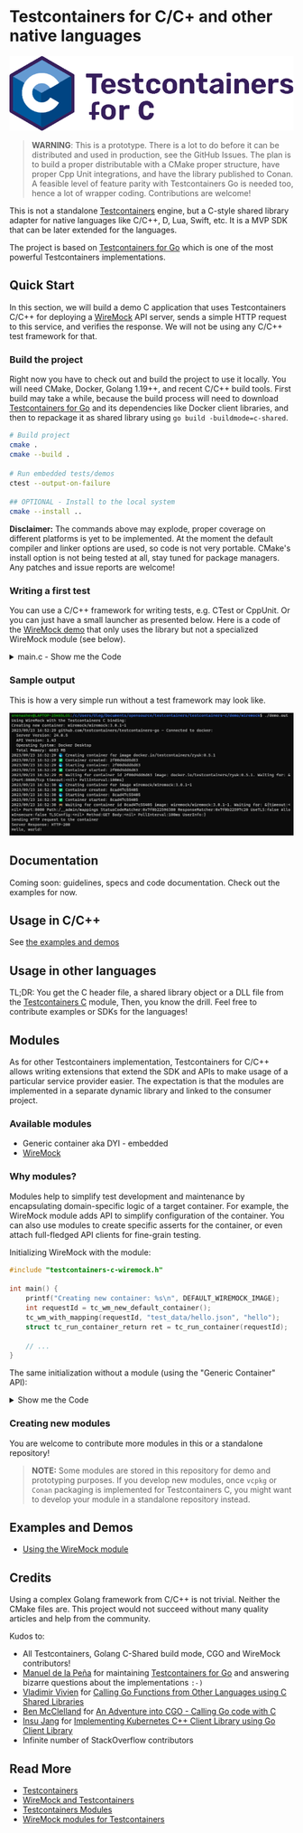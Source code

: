 # Testcontainers for C/C+ and other native languages

<p align="center">
    <!--<a href="https://wiremock.org" target="_blank">-->
        <img width="512px" src="docs/images/logo/logo_testcontainers_c_wide.png" alt="Testcontainers for C Logo"/>
    <!--</a>-->
</p>

> **WARNING**: This is a prototype.
> There is a lot to do before it can be distributed and used in production,
> see the GitHub Issues.
> The plan is to build a proper distributable with a CMake proper structure,
> have proper Cpp Unit integrations,
> and have the library published to Conan.
> A feasible level of feature parity with Testcontainers Go is needed too,
> hence a lot of wrapper coding.
> Contributions are welcome!

This is not a standalone [Testcontainers](https://testcontainers.org/) engine,
but a C-style shared library adapter for native languages like C/C++, D, Lua, Swift, etc.
It is a MVP SDK that can be later extended for the languages.

The project is based on [Testcontainers for Go](https://golang.testcontainers.org/)
which is one of the most powerful Testcontainers implementations.

## Quick Start

In this section, we will build a demo C application that uses Testcontainers C/C++
for deploying a [WireMock](https://wiremock.org/) API server,
sends a simple HTTP request to this service,
and verifies the response.
We will not be using any C/C++ test framework for that.

### Build the project

Right now you have to check out and build the project to use it locally.
You will need CMake, Docker, Golang 1.19++, and recent C/C++ build tools.
First build may take a while, because the build process will need to download
[Testcontainers for Go](https://github.com/testcontainers/testcontainers-go)
and its dependencies like Docker client libraries,
and then to repackage it as shared library using `go build -buildmode=c-shared`.

```bash
# Build project
cmake .
cmake --build .

# Run embedded tests/demos
ctest --output-on-failure

## OPTIONAL - Install to the local system
cmake --install ..
```

**Disclaimer:** The commands above may explode, proper coverage on different platforms is yet to be implemented.
At the moment the default compiler and linker options are used, so code is not very portable.
CMake's install option is not being tested at all, stay tuned for package managers.
Any patches and issue reports are welcome!

### Writing a first test

You can use a C/C++ framework for writing tests, e.g. CTest or CppUnit.
Or you can just have a small launcher as presented below.
Here is a code of the [WireMock demo](./demo/wiremock/) that only uses the library
but not a specialized WireMock module (see below).

<details>
<summary>
main.c - Show me the Code
</summary>

### main.c

```c
#include <stdio.h>
#include <string.h>
#include "testcontainers-c.h"

#define DEFAULT_IMAGE "wiremock/wiremock:3.0.1-1"
#define GOSTRING(X) (GoString) {X, strlen(X)}

int main() {
    printf("Using WireMock with the Testcontainers C binding:\n");

    printf("Creating new container: %s\n", DEFAULT_IMAGE);
    int requestId = tc_new_container_request(DEFAULT_IMAGE);
    tc_with_exposed_tcp_port(requestId, 8080);
    tc_with_wait_for_http(requestId, 8080, GOSTRING("/__admin/mappings"));
    tc_with_file(requestId, "test_data/hello.json", "/home/wiremock/mappings/hello.json");
    struct tc_run_container_return ret = tc_run_container(requestId);
    int containerId = ret.r0;
    if (!ret.r1) {
        printf("Failed to run the container: %s\n", ret.r2);
        return -1;
    }

    printf("Sending HTTP request to the container\n");
    struct tc_send_http_get_return response = tc_send_http_get(containerId, 8080, GOSTRING("/hello"));
    if (response.r0 == -1) {
        printf("Failed to send HTTP request: %s\n", response.r2);
        return -1;
    }
    if (response.r0 != 200) {
        printf("Received wrong response code: %d instead of %d\n%s\n%s\n", response.r0, 200, response.r1, response.r2);
        return -1;
    }
    printf("Server Response: HTTP-%d\n%s\n\n", response.r0, response.r1);
    return 0;
}
```

</details>

### Sample output

This is how a very simple run without a test framework may look like.

[![Sample Output](./demo/wiremock/sample_output.png)](./demo/wiremock/)

## Documentation

Coming soon: guidelines, specs and code documentation. Check out the examples for now.

## Usage in C/C++

See [the examples and demos](./demo/)

## Usage in other languages

TL;DR: You get the C header file, a shared library object or a DLL file from the
[Testcontainers C](./testcontainers-c/) module,
Then, you know the drill.
Feel free to contribute examples or SDKs for the languages!

## Modules

As for other Testcontainers implementation, Testcontainers for C/C++ allows writing
extensions that extend the SDK and APIs to make usage of a particular service provider
easier.
The expectation is that the modules are implemented in a separate dynamic library
and linked to the consumer project.

### Available modules

- Generic container aka DYI - embedded
- [WireMock](./modules/wiremock/)

### Why modules?

Modules help to simplify test development and maintenance by encapsulating
domain-specific logic of a target container.
For example, the WireMock module adds API to simplify configuration of the container.
You can also use modules to create specific asserts for the container,
or even attach full-fledged API clients for fine-grain testing.

Initializing WireMock with the module:

```c
#include "testcontainers-c-wiremock.h"

int main() {
    printf("Creating new container: %s\n", DEFAULT_WIREMOCK_IMAGE);
    int requestId = tc_wm_new_default_container();
    tc_wm_with_mapping(requestId, "test_data/hello.json", "hello");
    struct tc_run_container_return ret = tc_run_container(requestId);

    // ...
}
```

The same initialization without a module (using the "Generic Container" API):

<details>
<summary>
Show me the Code
</summary>

```c
#include "testcontainers-c.h"

#define DEFAULT_IMAGE "wiremock/wiremock:3.1.0-1"
#define GOSTRING(X) (GoString) {X, strlen(X)}

int main() {
    printf("Using WireMock with the Testcontainers C binding:\n");

    printf("Creating new container: %s\n", DEFAULT_IMAGE);
    int requestId = tc_new_container_request(DEFAULT_IMAGE);
    tc_with_exposed_tcp_port(requestId, 8080);
    tc_with_wait_for_http(requestId, 8080, GOSTRING("/__admin/mappings"));
    tc_with_file(requestId, "test_data/hello.json", "/home/wiremock/mappings/hello.json");
    struct tc_run_container_return ret = tc_run_container(requestId);

    // ...
}
```

</details>

### Creating new modules

You are welcome to contribute more modules in this or a standalone repository!

> **NOTE:** Some modules are stored in this repository for demo and prototyping purposes.
> If you develop new modules, once `vcpkg` or `Conan` packaging is implemented for Testcontainers C,
> you might want to develop your module in a standalone repository instead.

## Examples and Demos

- [Using the WireMock module](./demo/wiremock/)

## Credits

Using a complex Golang framework from C/C++ is not trivial.
Neither the CMake files are.
This project would not succeed without many quality articles
and help from the community.

Kudos to:

- All Testcontainers, Golang C-Shared build mode, CGO and WireMock contributors!
- [Manuel de la Peña](https://github.com/mdelapenya) for maintaining [Testcontainers for Go](https://github.com/testcontainers/testcontainers-go) and answering bizarre questions about the implementations `:-)`
- [Vladimir Vivien](https://github.com/vladimirvivien) for
  [Calling Go Functions from Other Languages using C Shared Libraries](https://github.com/vladimirvivien/go-cshared-examples)
- [Ben McClelland](https://twitter.com/hpc_ben) for
   [An Adventure into CGO - Calling Go code with C](https://medium.com/@ben.mcclelland/an-adventure-into-cgo-calling-go-code-with-c-b20aa6637e75)
- [Insu Jang](https://github.com/insujang) for
  [Implementing Kubernetes C++ Client Library using Go Client Library](https://insujang.github.io/2019-11-28/implementing-kubernetes-cpp-client-library)
- Infinite number of StackOverflow contributors

## Read More

- [Testcontainers](https://testcontainers.org/)
- [WireMock and Testcontainers](https://wiremock.org/docs/solutions/testcontainers/)
- [Testcontainers Modules](https://testcontainers.com/modules)
- [WireMock modules for Testcontainers](https://testcontainers.com/modules/wiremock/)
